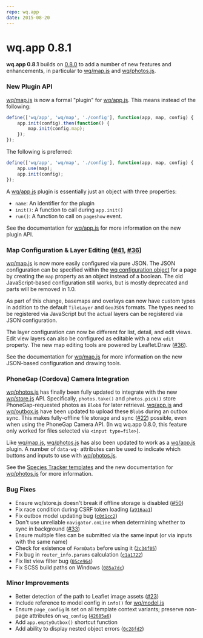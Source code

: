 ```yaml
---
repo: wq.app
date: 2015-08-20
---
```


# wq.app 0.8.1

**wq.app 0.8.1** builds on [0.8.0](./wq.app-0.8.0.md) to add a number of new features and enhancements, in particular to [wq/map.js](../@wq/map.md) and [wq/photos.js](../inputs/Image.md).

### New Plugin API

[wq/map.js](../@wq/map.md) is now a formal "plugin" for [wq/app.js](../@wq/app.md).  This means instead of the following:

``` javascript
define(['wq/app', 'wq/map', './config'], function(app, map, config) {
    app.init(config).then(function() {
        map.init(config.map);
    });
});
```

The following is preferred:

``` javascript
define(['wq/app', 'wq/map', './config'], function(app, map, config) {
    app.use(map);
    app.init(config);
});
```

A [wq/app.js](../@wq/app.md) plugin is essentially just an object with three properties:
- `name`: An identifier for the plugin
- `init()`: A function to call during `app.init()`
- `run()`: A function to call on `pageshow` event.

See the documentation for [wq/app.js](../@wq/app.md) for more information on the new plugin API.

### Map Configuration & Layer Editing ([#41](https://github.com/wq/wq.app/issues/41), [#36](https://github.com/wq/wq.app/issues/36))

[wq/map.js](../@wq/map.md) is now more easily configured via pure JSON.  The JSON configuration can be specified within the [wq configuration object](../config.md) for a page by creating the `map` property as an object instead of a boolean.  The old JavaScript-based configuration still works, but is mostly deprecated and parts will be removed in 1.0.

As part of this change, basemaps and overlays can now have custom types in addition to the default `TileLayer` and `GeoJSON` formats.  The types need to be registered via JavaScript but the actual layers can be registered via JSON configuration.

The layer configuration can now be different for list, detail, and edit views.  Edit view layers can also be configured as editable with a new `edit` property.  The new map editing tools are powered by Leaflet.Draw ([#36](https://github.com/wq/wq.app/issues/36)).

See the documentation for [wq/map.js](../@wq/map.md) for more information on the new JSON-based configuration and drawing tools.

### PhoneGap (Cordova) Camera Integration

[wq/photos.js](../inputs/Image.md) has finally been fully updated to integrate with the new [wq/store.js](../@wq/store.md) API.  Specifically, `photos.take()` and `photos.pick()` store PhoneGap-requested photos as `Blob`s for later retrieval.  [wq/app.js](../@wq/app.md) and [wq/outbox.js](../@wq/outbox.md) have been updated to upload these `Blob`s during an outbox sync.  This makes fully-offline file storage and sync ([#22](https://github.com/wq/wq.app/issues/22)) possible, even when using the PhoneGap Camera API.  (In wq wq.app 0.8.0, this feature only worked for files selected via `<input type=file>`).

Like [wq/map.js](../@wq/map.md), [wq/photos.js](../inputs/Image.md) has also been updated to work as a [wq/app.js](../@wq/app.md) plugin.  A number of `data-wq-` attributes can be used to indicate which buttons and inputs to use with [wq/photos.js](../inputs/Image.md).

See the [Species Tracker templates](https://github.com/powered-by-wq/species.wq.io/blob/master/templates/partials/new_photo.html) and the new documentation for [wq/photos.js](../inputs/Image.md) for more information.

### Bug Fixes
- Ensure wq/store.js doesn't break if offline storage is disabled ([#50](https://github.com/wq/wq.app/issues/50))
- Fix race condition during CSRF token loading ([`a916aa1`](https://github.com/wq/wq.app/commit/a916aa1))
- Fix outbox model updating bug ([`c0d1cc2`](https://github.com/wq/wq.app/commit/c0d1cc2d107f990bad3d1c39b9224a6056a15fe9))
- Don't use unreliable `navigator.onLine` when determining whether to sync in background ([#33](https://github.com/wq/wq.app/issues/33))
- Ensure multiple files can be submitted via the same input (or via inputs with the same name)
- Check for existence of `FormData` before using it ([`2c34f05`](https://github.com/wq/wq.app/commit/2c34f05))
- Fix bug in `router_info.params` calculation ([`c1a1722`](https://github.com/wq/wq.app/commit/c1a1722))
- Fix list view filter bug ([`05ce964`](https://github.com/wq/wq.app/commit/05ce9643e31a3072eb494dff2a421955e9c81960))
- Fix SCSS build paths on Windows ([`085a7dc`](https://github.com/wq/wq.app/commit/085a7dc))

### Minor Improvements
- Better detection of the path to Leaflet image assets ([#23](https://github.com/wq/wq.app/issues/23))
- Include reference to model config in `info()` for [wq/model.js](../@wq/model.md)
- Ensure `page_config` is set on all template context variants; preserve non-page attributes on `wq_config` ([`42685a6`](https://github.com/wq/wq.app/commit/42685a6))
- Add `app.emptyOutbox()` shortcut function
- Add ability to display nested object errors ([`0c28fd2`](https://github.com/wq/wq.app/commit/0c28fd2))
